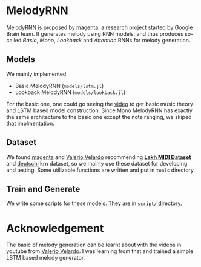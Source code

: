 # MelodyRNN

[MelodyRNN](https://github.com/magenta/magenta/tree/main/magenta/models/melody_rnn) is proposed by [magenta](https://github.com/magenta/magenta), a research project started by Google Brain team. It generates melody using RNN models, and thus produces so-called _Basic_, _Mono_, _Lookback_ and _Attention_ RNNs for melody generation.


## Models

We mainly implemented 

- Basic MelodyRNN (`models/lstm.jl`)
- Lookback MelodyRNN (`models/lookback.jl`)


For the basic one, one could go seeing the [video](https://www.youtube.com/playlist?list=PL-wATfeyAMNr0KMutwtbeDCmpwvtul-Xz) to get basic music theory and LSTM based model construction. Since Mono MelodyRNN has exactly the same architecture to the basic one except the note ranging, we skiped that implmentation. 


## Dataset

We found [magenta](https://github.com/magenta/magenta/blob/main/magenta/scripts/README.md) and [Valerio Velardo](https://www.youtube.com/playlist?list=PL-wATfeyAMNr0KMutwtbeDCmpwvtul-Xz) recommending [__Lakh MIDI Dataset__](http://colinraffel.com/projects/lmd/) and [deutschl](https://kern.humdrum.org/cgi-bin/browse?l=essen%2Feuropa%2Fdeutschl) krn dataset, so we mainly use these dataset for developing and testing. Some utilizable functions are written and put in `tools` directory.


## Train and Generate

We write some scripts for these models. They are in `script/` directory.

# Acknowledgement

The basic of melody generation can be learnt about with the videos in youtube from [Valerio Velardo](https://www.youtube.com/playlist?list=PL-wATfeyAMNr0KMutwtbeDCmpwvtul-Xz). I was learning from that and trained a simple LSTM based melody generator.
